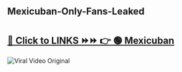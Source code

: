 
 ## Mexicuban-Only-Fans-Leaked

# <h2><a href="https://clipsfans.com/Mexicuban&ref=git">🔗 Click to LINKS ⏩⏩ 👉 🟢 Mexicuban </a></h2>

<a href="https://clipsfans.com/Mexicuban&ref=git" rel="nofollow" data-target="animated-image.originalLink"><img src="https://i.ibb.co.com/xMMVF88/686577567.gif" alt="Viral Video Original" style="max-width: 100%; display: inline-block;" data-target="animated-image.originalImage"></a>
